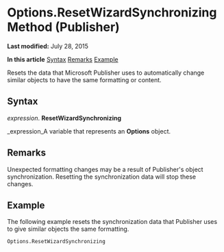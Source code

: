 
# Options.ResetWizardSynchronizing Method (Publisher)

 **Last modified:** July 28, 2015

 **In this article**
 [Syntax](#sectionSection0)
 [Remarks](#sectionSection1)
 [Example](#sectionSection2)


Resets the data that Microsoft Publisher uses to automatically change similar objects to have the same formatting or content.


## Syntax
<a name="sectionSection0"> </a>

 _expression_. **ResetWizardSynchronizing**

 _expression_A variable that represents an  **Options** object.


## Remarks
<a name="sectionSection1"> </a>

Unexpected formatting changes may be a result of Publisher's object synchronization. Resetting the synchronization data will stop these changes.


## Example
<a name="sectionSection2"> </a>

The following example resets the synchronization data that Publisher uses to give similar objects the same formatting.


```
Options.ResetWizardSynchronizing
```

